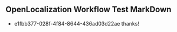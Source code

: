 ## OpenLocalization Workflow Test MarkDown
* e1fbb377-028f-4f84-8644-436ad03d22ae thanks!

<!--HONumber=Sep16_HO1-->


